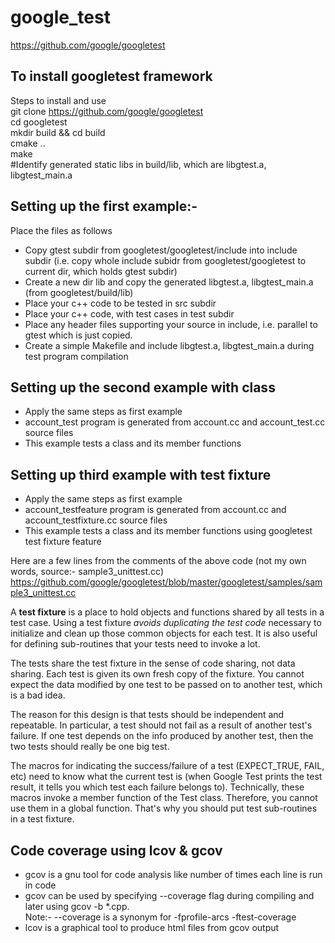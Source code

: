 # google_test
https://github.com/google/googletest
## To install googletest framework

Steps to install and use  
git clone https://github.com/google/googletest  
cd googletest  
mkdir build && cd build  
cmake ..  
make  
\#Identify generated static libs in build/lib, which are libgtest.a, libgtest_main.a

## Setting up the first example:-

Place the files as follows

- Copy gtest subdir from googletest/googletest/include into include subdir (i.e. copy whole include subidr from googletest/googletest to current dir, which holds gtest subdir)
- Create a new dir lib and copy the generated libgtest.a, libgtest_main.a (from googletest/build/lib)
- Place your c++ code to be tested in src subdir
- Place your c++ code, with test cases in test subdir
- Place any header files supporting your source in include, i.e. parallel to gtest which is just copied.
- Create a simple Makefile and include libgtest.a, libgtest_main.a during test program compilation

## Setting up the second example with class 
- Apply the same steps as first example
- account\_test program is generated from account.cc and account\_test.cc source files
- This example tests a class and its member functions

## Setting up third example with test fixture 
- Apply the same steps as first example
- account\_testfeature program is generated from account.cc and account\_testfixture.cc source files
- This example tests a class and its member functions using googletest test fixture feature

Here are a few lines from the comments of the above code (not my own words, source:- sample3_unittest.cc)
https://github.com/google/googletest/blob/master/googletest/samples/sample3_unittest.cc

A __test fixture__ is a place to hold objects and functions shared by all tests in a test case. Using a test fixture *avoids duplicating the test code* necessary to initialize and clean up those common objects for each test.  It is also useful for defining sub-routines that your tests need to invoke a lot.

The tests share the test fixture in the sense of code sharing, not data sharing.  Each test is given its own fresh copy of the fixture.  You cannot expect the data modified by one test to be passed on to another test, which is a bad idea. 

The reason for this design is that tests should be independent and repeatable.  In particular, a test should not fail as a result of another test's failure.  If one test depends on the info produced by another test, then the two tests should really be one big test.

The macros for indicating the success/failure of a test  (EXPECT_TRUE, FAIL, etc) need to know what the current test is  (when Google Test prints the test result, it tells you which test each failure belongs to).  Technically, these macros invoke a  member function of the Test class. Therefore, you cannot use them in a global function.  That's why you should put test sub-routines in a test fixture.

## Code coverage using lcov & gcov
- gcov is a gnu tool for code analysis like number of times each line is run in code 
- gcov can be used by specifying --coverage flag during compiling and later using gcov -b *.cpp.  
Note:- --coverage is a synonym  for -fprofile-arcs -ftest-coverage
- lcov is a graphical tool to produce html files from gcov output

